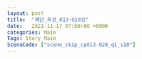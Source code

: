 ```yaml
---
layout: post
title:  "메인_회상_013~028장"
date:   2022-11-17 07:00:00 +0000
categories: Main
Tags: Story Main
SceneCode: ["scene_skip_cp013-028_q1_s10"]
---
```

